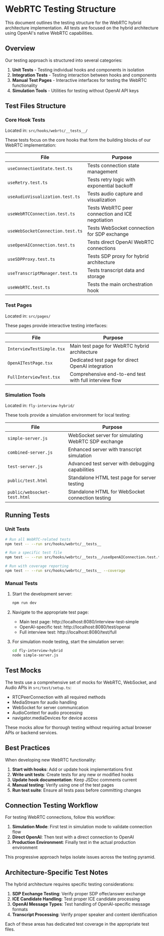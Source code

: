 # WebRTC Testing Structure

This document outlines the testing structure for the WebRTC hybrid architecture implementation. All tests are focused on the hybrid architecture using OpenAI's native WebRTC capabilities.

## Overview

Our testing approach is structured into several categories:

1. **Unit Tests** - Testing individual hooks and components in isolation
2. **Integration Tests** - Testing interaction between hooks and components
3. **Manual Test Pages** - Interactive interfaces for testing the WebRTC functionality
4. **Simulation Tools** - Utilities for testing without OpenAI API keys

## Test Files Structure

### Core Hook Tests

Located in: `src/hooks/webrtc/__tests__/`

These tests focus on the core hooks that form the building blocks of our WebRTC implementation:

| File | Purpose |
|------|---------|
| `useConnectionState.test.ts` | Tests connection state management |
| `useRetry.test.ts` | Tests retry logic with exponential backoff |
| `useAudioVisualization.test.ts` | Tests audio capture and visualization |
| `useWebRTCConnection.test.ts` | Tests WebRTC peer connection and ICE negotiation |
| `useWebSocketConnection.test.ts` | Tests WebSocket connection for SDP exchange |
| `useOpenAIConnection.test.ts` | Tests direct OpenAI WebRTC connections |
| `useSDPProxy.test.ts` | Tests SDP proxy for hybrid architecture |
| `useTranscriptManager.test.ts` | Tests transcript data and storage |
| `useWebRTC.test.ts` | Tests the main orchestration hook |

### Test Pages

Located in: `src/pages/`

These pages provide interactive testing interfaces:

| File | Purpose |
|------|---------|
| `InterviewTestSimple.tsx` | Main test page for WebRTC hybrid architecture |
| `OpenAITestPage.tsx` | Dedicated test page for direct OpenAI integration |
| `FullInterviewTest.tsx` | Comprehensive end-to-end test with full interview flow |

### Simulation Tools

Located in: `fly-interview-hybrid/`

These tools provide a simulation environment for local testing:

| File | Purpose |
|------|---------|
| `simple-server.js` | WebSocket server for simulating WebRTC SDP exchange |
| `combined-server.js` | Enhanced server with transcript simulation |
| `test-server.js` | Advanced test server with debugging capabilities |
| `public/test.html` | Standalone HTML test page for server testing |
| `public/websocket-test.html` | Standalone HTML for WebSocket connection testing |

## Running Tests

### Unit Tests

```bash
# Run all WebRTC-related tests
npm test -- --run src/hooks/webrtc/__tests__

# Run a specific test file
npm test -- --run src/hooks/webrtc/__tests__/useOpenAIConnection.test.ts

# Run with coverage reporting
npm test -- --run src/hooks/webrtc/__tests__ --coverage
```

### Manual Tests

1. Start the development server:
   ```bash
   npm run dev
   ```

2. Navigate to the appropriate test page:
   - Main test page: http://localhost:8080/interview-test-simple
   - OpenAI-specific test: http://localhost:8080/test/openai
   - Full interview test: http://localhost:8080/test/full

3. For simulation mode testing, start the simulation server:
   ```bash
   cd fly-interview-hybrid
   node simple-server.js
   ```

## Test Mocks

The tests use a comprehensive set of mocks for WebRTC, WebSocket, and Audio APIs in `src/test/setup.ts`:

- RTCPeerConnection with all required methods
- MediaStream for audio handling
- WebSocket for server communication
- AudioContext for audio processing
- navigator.mediaDevices for device access

These mocks allow for thorough testing without requiring actual browser APIs or backend services.

## Best Practices

When developing new WebRTC functionality:

1. **Start with hooks**: Add or update hook implementations first
2. **Write unit tests**: Create tests for any new or modified hooks
3. **Update hook documentation**: Keep JSDoc comments current
4. **Manual testing**: Verify using one of the test pages
5. **Run test suite**: Ensure all tests pass before committing changes

## Connection Testing Workflow

For testing WebRTC connections, follow this workflow:

1. **Simulation Mode**: First test in simulation mode to validate connection flow
2. **Direct OpenAI**: Then test with a direct connection to OpenAI
3. **Production Environment**: Finally test in the actual production environment

This progressive approach helps isolate issues across the testing pyramid.

## Architecture-Specific Test Notes

The hybrid architecture requires specific testing considerations:

1. **SDP Exchange Testing**: Verify proper SDP offer/answer exchange
2. **ICE Candidate Handling**: Test proper ICE candidate processing
3. **OpenAI Message Types**: Test handling of OpenAI-specific message formats
4. **Transcript Processing**: Verify proper speaker and content identification

Each of these areas has dedicated test coverage in the appropriate test files.